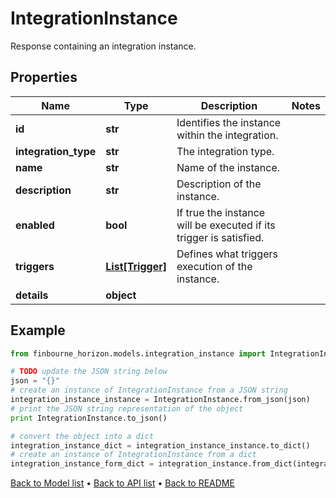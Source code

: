 # IntegrationInstance

Response containing an integration instance.

## Properties
Name | Type | Description | Notes
------------ | ------------- | ------------- | -------------
**id** | **str** | Identifies the instance within the integration. | 
**integration_type** | **str** | The integration type. | 
**name** | **str** | Name of the instance. | 
**description** | **str** | Description of the instance. | 
**enabled** | **bool** | If true the instance will be executed if its trigger is satisfied. | 
**triggers** | [**List[Trigger]**](Trigger.md) | Defines what triggers execution of the instance. | 
**details** | **object** |  | 

## Example

```python
from finbourne_horizon.models.integration_instance import IntegrationInstance

# TODO update the JSON string below
json = "{}"
# create an instance of IntegrationInstance from a JSON string
integration_instance_instance = IntegrationInstance.from_json(json)
# print the JSON string representation of the object
print IntegrationInstance.to_json()

# convert the object into a dict
integration_instance_dict = integration_instance_instance.to_dict()
# create an instance of IntegrationInstance from a dict
integration_instance_form_dict = integration_instance.from_dict(integration_instance_dict)
```
[Back to Model list](../README.md#documentation-for-models) &#8226; [Back to API list](../README.md#documentation-for-api-endpoints) &#8226; [Back to README](../README.md)


